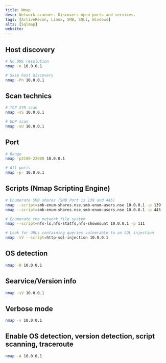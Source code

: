 ```yaml
---
title: Nmap
desc: Network scanner. Discovers open ports and services.
tags: [ActiveRecon, Linux, SMB, SQLi, Windows]
alts: [Sqlmap]
website:
---
```


## Host discovery

```sh
# No DNS resolution
nmap -n 10.0.0.1

# Skip host discovery
nmap -Pn 10.0.0.1
```

## Scan technics

```sh
# TCP SYN scan
nmap -sS 10.0.0.1

# UDP scan
nmap -sU 10.0.0.1
```

## Port

```sh
# Range
nmap -p2100-22000 10.0.0.1

# All ports
nmap -p- 10.0.0.1
```

## Scripts (Nmap Scripting Engine)

```sh
# Enumerate SMB shares (SMB Port is 139 and 445)
nmap --script=smb-enum-shares.nse,smb-enum-users.nse 10.0.0.1 -p 139
nmap --script=smb-enum-shares.nse,smb-enum-users.nse 10.0.0.1 -p 445

# Enumerate the network file system
nmap --script=nfs-ls,nfs-statfs,nfs-showmount 10.0.0.1 -p 111

# Look for URLs containing queries vulnerable to an SQL injection
nmap -sV --script=http-sql-injection 10.0.0.1
```

## OS detection

```sh
nmap -O 10.0.0.1
```

## Searvice/Version info

```sh
nmap -sV 10.0.0.1
```

## Verbose mode

```sh
nmap -v 10.0.0.1
```

## Enable OS detection, version detection, script scanning, traceroute

```sh
nmap -A 10.0.0.1
```